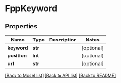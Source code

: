 # FppKeyword

## Properties
Name | Type | Description | Notes
------------ | ------------- | ------------- | -------------
**keyword** | **str** |  | [optional] 
**position** | **int** |  | [optional] 
**url** | **str** |  | [optional] 

[[Back to Model list]](../README.md#documentation-for-models) [[Back to API list]](../README.md#documentation-for-api-endpoints) [[Back to README]](../README.md)

